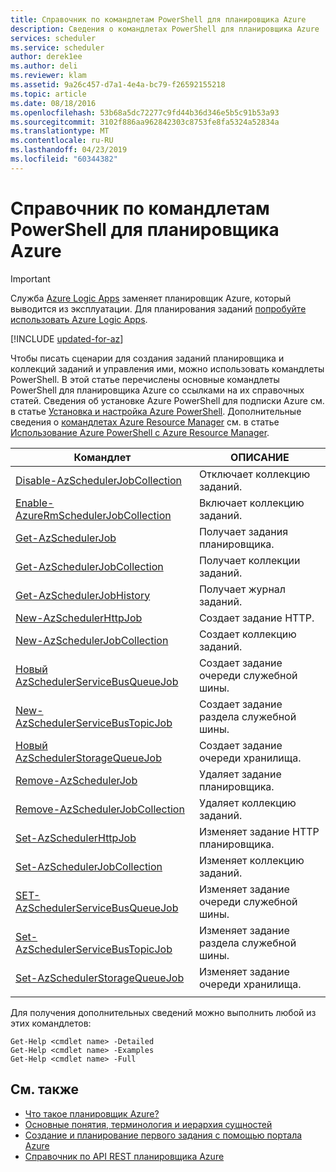 ```yaml
---
title: Справочник по командлетам PowerShell для планировщика Azure
description: Сведения о командлетах PowerShell для планировщика Azure
services: scheduler
ms.service: scheduler
author: derek1ee
ms.author: deli
ms.reviewer: klam
ms.assetid: 9a26c457-d7a1-4e4a-bc79-f26592155218
ms.topic: article
ms.date: 08/18/2016
ms.openlocfilehash: 53b68a5dc72277c9fd44b36d346e5b5c91b53a93
ms.sourcegitcommit: 3102f886aa962842303c8753fe8fa5324a52834a
ms.translationtype: MT
ms.contentlocale: ru-RU
ms.lasthandoff: 04/23/2019
ms.locfileid: "60344382"
---
```

# <a name="powershell-cmdlets-reference-for-azure-scheduler"></a>Справочник по командлетам PowerShell для планировщика Azure

> [!IMPORTANT]
> Служба [Azure Logic Apps](../logic-apps/logic-apps-overview.md) заменяет планировщик Azure, который выводится из эксплуатации. Для планирования заданий [попробуйте использовать Azure Logic Apps](../scheduler/migrate-from-scheduler-to-logic-apps.md). 

[!INCLUDE [updated-for-az](../../includes/updated-for-az.md)]

Чтобы писать сценарии для создания заданий планировщика и коллекций заданий и управления ими, можно использовать командлеты PowerShell. В этой статье перечислены основные командлеты PowerShell для планировщика Azure со ссылками на их справочных статей. Сведения об установке Azure PowerShell для подписки Azure см. в статье [Установка и настройка Azure PowerShell](/powershell/azure/overview). Дополнительные сведения о [командлетах Azure Resource Manager](/powershell/azure/overview) см. в статье [Использование Azure PowerShell с Azure Resource Manager](../powershell-azure-resource-manager.md).

| Командлет | ОПИСАНИЕ |
|--------|-------------|
| [Disable-AzSchedulerJobCollection](/powershell/module/azurerm.scheduler/disable-azurermschedulerjobcollection) |Отключает коллекцию заданий. |
| [Enable-AzureRmSchedulerJobCollection](/powershell/module/azurerm.scheduler/enable-azurermschedulerjobcollection) |Включает коллекцию заданий. |
| [Get-AzSchedulerJob](/powershell/module/azurerm.scheduler/get-azurermschedulerjob) |Получает задания планировщика. |
| [Get-AzSchedulerJobCollection](/powershell/module/azurerm.scheduler/get-azurermschedulerjobcollection) |Получает коллекции заданий. |
| [Get-AzSchedulerJobHistory](/powershell/module/azurerm.scheduler/get-azurermschedulerjobhistory) |Получает журнал заданий. |
| [New-AzSchedulerHttpJob](/powershell/module/azurerm.scheduler/new-azurermschedulerhttpjob) |Создает задание HTTP. |
| [New-AzSchedulerJobCollection](/powershell/module/azurerm.scheduler/new-azurermschedulerjobcollection) |Создает коллекцию заданий. |
| [Новый AzSchedulerServiceBusQueueJob](/powershell/module/azurerm.scheduler/new-azurermschedulerservicebusqueuejob) | Создает задание очереди служебной шины. |
| [New-AzSchedulerServiceBusTopicJob](/powershell/module/azurerm.scheduler/new-azurermschedulerservicebustopicjob) |Создает задание раздела служебной шины. |
| [Новый AzSchedulerStorageQueueJob](/powershell/module/azurerm.scheduler/new-azurermschedulerstoragequeuejob) |Создает задание очереди хранилища. |
| [Remove-AzSchedulerJob](/powershell/module/azurerm.scheduler/remove-azurermschedulerjob) |Удаляет задание планировщика. |
| [Remove-AzSchedulerJobCollection](/powershell/module/azurerm.scheduler/remove-azurermschedulerjobcollection) |Удаляет коллекцию заданий. |
| [Set-AzSchedulerHttpJob](/powershell/module/azurerm.scheduler/set-azurermschedulerhttpjob) |Изменяет задание HTTP планировщика. |
| [Set-AzSchedulerJobCollection](/powershell/module/azurerm.scheduler/set-azurermschedulerjobcollection) |Изменяет коллекцию заданий. |
| [SET-AzSchedulerServiceBusQueueJob](/powershell/module/azurerm.scheduler/set-azurermschedulerservicebusqueuejob) |Изменяет задание очереди служебной шины. |
| [Set-AzSchedulerServiceBusTopicJob](/powershell/module/azurerm.scheduler/set-azurermschedulerservicebustopicjob) |Изменяет задание раздела служебной шины. |
| [Set-AzSchedulerStorageQueueJob](/powershell/module/azurerm.scheduler/set-azurermschedulerstoragequeuejob) |Изменяет задание очереди хранилища. |
||| 

Для получения дополнительных сведений можно выполнить любой из этих командлетов: 

```
Get-Help <cmdlet name> -Detailed
Get-Help <cmdlet name> -Examples
Get-Help <cmdlet name> -Full
```

## <a name="see-also"></a>См. также

* [Что такое планировщик Azure?](scheduler-intro.md)
* [Основные понятия, терминология и иерархия сущностей](scheduler-concepts-terms.md)
* [Создание и планирование первого задания с помощью портала Azure](scheduler-get-started-portal.md)
* [Справочник по API REST планировщика Azure](https://msdn.microsoft.com/library/mt629143)

